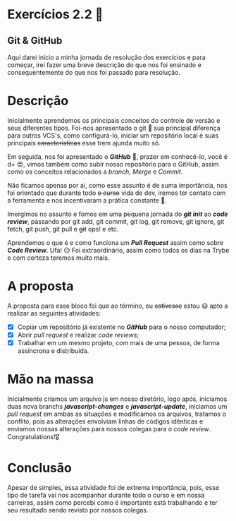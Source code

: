 # Exercícios 2.2 🚀
## Git & GitHub 

Aqui darei início a minha jornada de resolução dos exercícios e para começar, irei fazer uma breve descrição do que nos foi ensinado e consequentemente do que nos foi passado para resolução.

# Descrição

Inicialmente aprendemos os principais conceitos do controle de versão e seus diferentes tipos. Foi-nos apresentado o git 🤩 sua principal diferença para outros VCS's, como configurá-lo, iniciar um repositório local e suas principais ~~características~~ esse trem ajunda muito sô.

Em seguida, nos foi apresentado o ***GitHub*** 🍻, prazer em conhecê-lo, você é d+ 😍, vimos também como subir nosso repositório para o GitHub, assim como os conceitos relacionados a *branch*, *Merge* e *Commit*.

Não ficamos apenas por aí, como esse assunto é de suma importância, nos foi orientado que durante todo ~~o curso~~ vida de dev, iremos ter contato com a ferramenta e nos incentivaram a prática constante 💪. 

Imergimos no assunto e fomos em uma pequena jornada do ***git init*** ao ***code review***, passando por git add, git commit, git log, git remove, git ignore, git fetch, git push, git pull e ~~git~~ ops! e etc.

Aprendemos o que é e como funciona um ***Pull Request*** assim como sobre ***Code Review***. Ufa! 😥 Foi extraordinário, assim como todos os dias na Trybe e com certeza teremos muito mais.



# A proposta
A proposta para esse bloco foi que ao término, eu ~~estivesse~~ estou 😃 apto a realizar as seguintes atividades:

- [x] Copiar um repositório já existente no ***GitHub*** para o nosso computador;
- [x] Abrir *pull request* e realizar *code reviews*;  
- [x] Trabalhar em um mesmo projeto, com mais de uma pessoa, de forma assíncrona e distribuída. 

# Mão na massa 

Inicialmente criamos um arquivo js em nosso diretório, logo após, iniciamos duas nova branchs ***javascript-changes*** e ***javascript-update***, iniciamos um *pull request* em ambas as situações e modificamos os arquivos, tratamos o conflito, pois as alterações envolviam linhas de códigos idênticas e enviamos nossas alterações para nossos colegas para o *code review*. Congratulations!🎖️

# Conclusão
Apesar de simples, essa atividade foi de extrema importância, pois, esse tipo de tarefa vai nos acompanhar durante todo o curso e em nossa carreiras, assim como percebi como é importante está trabalhando e ter seu resultado sendo revisto por nossos colegas. 



